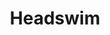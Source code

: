 ---
title: "Headswim"
summary: "The band originally formed in 1989 in Essex, England under the name Blinder. The initial line-up was Daniel Glendining , his brother Tom Glendining , Nick Watts and Matt Pegg . The band's main influences were grunge and progressive rock. Following Pegg's departure Blinder rethought their approach, reducing the progressive rock elements in their music. Pegg was replaced as bass player by a friend of the band, Clovis Taylor and, by 1992, Blinder had changed their name to Headswim. Headswim released two four-track EPs, Tense Nervous Head and Moment of Union, on their own Crush Records label . The EPs made enough of an impression for them to be signed by the Sony Music subsidiary Epic Records and they released their debut album Flood in 1994. The album's third single \"Crawl\" made the UK Singles Chart. However, the death later that year of Dan and Tom's brother Matthew after a long battle with leukaemia had a profound effect on the group, who took time off to regroup. Headswim re-emerged in 1997 with their second album Despite Yourself, which contained many cathartic songs about death and spirituality. The group's music had also shifted from their earlier grunge influences to a more reflective alternative rock sound. The lead single \"Tourniquet\" reached the top 30 in the UK and was a minor radio hit in the United States. However, Sony made the decision to drop them. The band released only one further single, \"Dusty Road\" in 2000 before splitting up in early 2001. Following the group's split, Daniel Glendining formed a new band, BlackCar, also composing music for film scores. Tom Glendining also played drums for BlackCar while also a member of another band, Tenebrous Liar. In February 2011 it was announced that Dan would be joining his brother Tom in Tenebrous Liar as their new guitarist while continuing to work as BlackCar. Nick Watts became a graphic designer, but is still involved in the music business as he plays keyboards for Mew when they are on tour. In 2022 Trapped Animal announced the reissue of \"Flood Redux\" and the story continues."
slug: "headswim"
image: "headswim.jpg"
apple_music_artist_url: "https://music.apple.com/gb/artist/headswim/870342"
wikipedia_url: "https://en.wikipedia.org/wiki/Headswim"
---